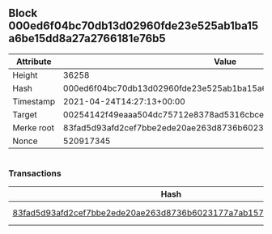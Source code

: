 ## Block 000ed6f04bc70db13d02960fde23e525ab1ba15a6be15dd8a27a2766181e76b5

Attribute | Value
--- | ---
Height | 36258
Hash | 000ed6f04bc70db13d02960fde23e525ab1ba15a6be15dd8a27a2766181e76b5
Timestamp | 2021-04-24T14:27:13+00:00
Target | 00254142f49eaaa504dc75712e8378ad5316cbcead634704b3734b6271167cc4
Merke root | 83fad5d93afd2cef7bbe2ede20ae263d8736b6023177a7ab1574d7c48ed2c831
Nonce | 520917345

```

```

### Transactions

Hash | Amount
--- | ---
[83fad5d93afd2cef7bbe2ede20ae263d8736b6023177a7ab1574d7c48ed2c831](83fad5d93afd2cef7bbe2ede20ae263d8736b6023177a7ab1574d7c48ed2c831.md) | 10.00000000 SKEPTI 
